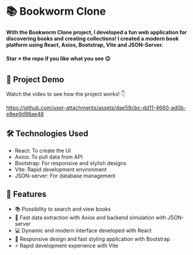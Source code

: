 <div><h1> 📚 Bookworm Clone</h1></div>
<h4>With the Bookworm Clone project, I developed a fun web application for discovering books and creating collections! I created a modern book platform using React, Axios, Bootstrap, Vite and JSON-Server.</h4>
<h4>Star ⭐ the repo if you like what you see 😉 </h4>
 <div>
 <h2>📸 Project Demo</h2>
 <p>Watch the video to see how the project works! 👇</p>

https://github.com/user-attachments/assets/dae59cbc-dd11-4660-ad0b-e8ee9d98ae48

<h2>🛠️ Technologies Used</h2>
 <ul>
   <li>React: To create the UI</li>
   <li>Axios: To pull data from API</li>
   <li>Bootstrap: For responsive and stylish designs</li>
   <li>Vite: Rapid development environment</li>
   <li>JSON-server: For database management</li>
 </ul>  
 
 <h2>🎨 Features</h2>
 <ul>
  <li>📚 Possibility to search and view books</li>
  <li>🔄 Fast data extraction with Axios and backend simulation with JSON-server</li>
  <li>💻 Dynamic and modern interface developed with React</li>
  <li>🎨 Responsive design and fast styling application with Bootstrap</li>
  <li>⚡ Rapid development experience with Vite</li>
 </ul> 
